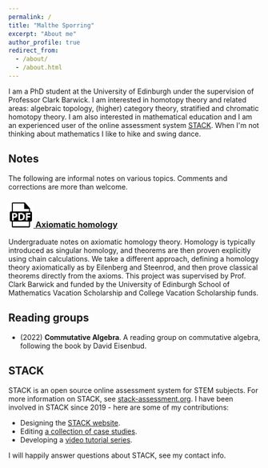 ```yaml
---
permalink: /
title: "Malthe Sporring"
excerpt: "About me"
author_profile: true
redirect_from: 
  - /about/
  - /about.html
---
```


I am a PhD student at the University of Edinburgh under the supervision of Professor Clark Barwick. I am interested in homotopy theory and related areas: algebraic topology, (higher) category theory, stratified and chromatic homotopy theory. I am also interested in mathematical education and I am an experienced user of the online assessment system [STACK](https://stack-assessment.org/). When I'm not thinking about mathematics I like to hike and swing dance.

## Notes
The following are informal notes on various topics. Comments and corrections are more than welcome.

### [![pdf](../images/pdf.png) **Axiomatic homology**](https://raw.githubusercontent.com/malthefogsporring/homology/main/main.pdf) 
Undergraduate notes on axiomatic homology theory. Homology is typically introduced as singular homology, and theorems are then proven explicitly using chain calculations. We take a different approach, defining a homology theory axiomatically as by Eilenberg and Steenrod, and then prove classical theorems directly from the axioms. This project was supervised by Prof. Clark Barwick and funded by the University of Edinburgh School of Mathematics Vacation Scholarship and College Vacation Scholarship funds.

## Reading groups
* (2022) **Commutative Algebra**. A reading group on commutative algebra, following the book by David Eisenbud.

## STACK
STACK is an open source online assessment system for STEM subjects. For more information on STACK, see [stack-assessment.org](https://stack-assessment.org/). I have been involved in STACK since 2019 - here are some of my contributions:
* Designing the [STACK website](https://stack-assessment.org/).
* Editing [a collection of case studies](https://docs.stack-assessment.org/content/2019-cate-case-studies.pdf).
* Developing a [video tutorial series](http://docs.stack-assessment.org/en/Authoring/Authoring_quick_start/).

I will happily answer questions about STACK, see my contact info.
